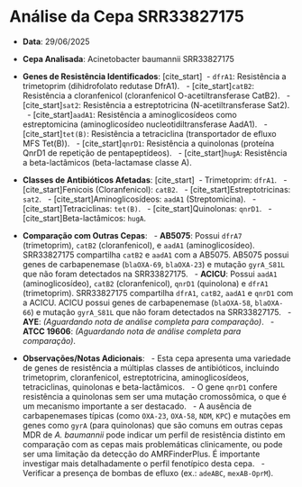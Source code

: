 # Análise da Cepa SRR33827175
- **Data**: 29/06/2025
- **Cepa Analisada**: Acinetobacter baumannii SRR33827175
- **Genes de Resistência Identificados**:
[cite_start]  - `dfrA1`: Resistência a trimetoprim (dihidrofolato redutase DfrA1).
  - [cite_start]`catB2`: Resistência a cloranfenicol (cloranfenicol O-acetiltransferase CatB2).
  - [cite_start]`sat2`: Resistência a estreptotricina (N-acetiltransferase Sat2).
  - [cite_start]`aadA1`: Resistência a aminoglicosídeos como estreptomicina (aminoglicosídeo nucleotidiltransferase AadA1).
  - [cite_start]`tet(B)`: Resistência a tetraciclina (transportador de efluxo MFS Tet(B)).
  - [cite_start]`qnrD1`: Resistência a quinolonas (proteína QnrD1 de repetição de pentapeptídeos).
  - [cite_start]`hugA`: Resistência a beta-lactâmicos (beta-lactamase classe A).

- **Classes de Antibióticos Afetadas**:
[cite_start]  - Trimetoprim: `dfrA1`.
  - [cite_start]Fenicois (Cloranfenicol): `catB2`.
  - [cite_start]Estreptotricinas: `sat2`.
  - [cite_start]Aminoglicosídeos: `aadA1` (Streptomicina).
  - [cite_start]Tetraciclinas: `tet(B)`.
  - [cite_start]Quinolonas: `qnrD1`.
  - [cite_start]Beta-lactâmicos: `hugA`.

- **Comparação com Outras Cepas**:
  - **AB5075**: Possui `dfrA7` (trimetoprim), `catB2` (cloranfenicol), e `aadA1` (aminoglicosídeo). SRR33827175 compartilha `catB2` e `aadA1` com a AB5075. AB5075 possui genes de carbapenemase (`blaOXA-69`, `blaOXA-23`) e mutação `gyrA_S81L` que não foram detectados na SRR33827175.
  - **ACICU**: Possui `aadA1` (aminoglicosídeo), `catB2` (cloranfenicol), `qnrD1` (quinolona) e `dfrA1` (trimetoprim). SRR33827175 compartilha `dfrA1`, `catB2`, `aadA1` e `qnrD1` com a ACICU. ACICU possui genes de carbapenemase (`blaOXA-58`, `blaOXA-66`) e mutação `gyrA_S81L` que não foram detectados na SRR33827175.
  - **AYE**: *(Aguardando nota de análise completa para comparação)*.
  - **ATCC 19606**: *(Aguardando nota de análise completa para comparação)*.

- **Observações/Notas Adicionais**:
  - Esta cepa apresenta uma variedade de genes de resistência a múltiplas classes de antibióticos, incluindo trimetoprim, cloranfenicol, estreptotricina, aminoglicosídeos, tetraciclinas, quinolonas e beta-lactâmicos.
  - O gene `qnrD1` confere resistência a quinolonas sem ser uma mutação cromossômica, o que é um mecanismo importante a ser destacado.
  - A ausência de carbapenemases típicas (como `OXA-23`, `OXA-58`, `NDM`, `KPC`) e mutações em genes como `gyrA` (para quinolonas) que são comuns em outras cepas MDR de *A. baumannii* pode indicar um perfil de resistência distinto em comparação com as cepas mais problemáticas clinicamente, ou pode ser uma limitação da detecção do AMRFinderPlus. É importante investigar mais detalhadamente o perfil fenotípico desta cepa.
  - Verificar a presença de bombas de efluxo (ex.: `adeABC`, `mexAB-OprM`).
